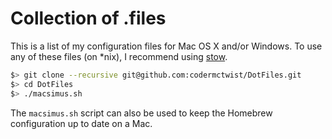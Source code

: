 # Collection of .files

This is a list of my configuration files for Mac OS X and/or Windows. To use any of these files (on \*nix), I recommend using [stow](http://www.gnu.org/software/stow/).

```bash
$> git clone --recursive git@github.com:codermctwist/DotFiles.git
$> cd DotFiles
$> ./macsimus.sh
```

The `macsimus.sh` script can also be used to keep the Homebrew configuration up to date on a Mac.
